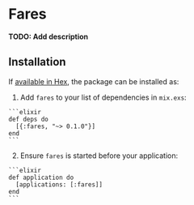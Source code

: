# Fares

**TODO: Add description**

## Installation

If [available in Hex](https://hex.pm/docs/publish), the package can be installed as:

  1. Add `fares` to your list of dependencies in `mix.exs`:

    ```elixir
    def deps do
      [{:fares, "~> 0.1.0"}]
    end
    ```

  2. Ensure `fares` is started before your application:

    ```elixir
    def application do
      [applications: [:fares]]
    end
    ```

